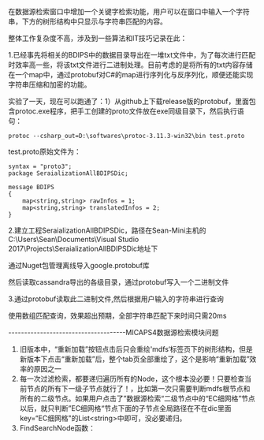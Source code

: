 在数据源检索窗口中增加一个关键字检索功能，用户可以在窗口中输入一个字符串，下方的树形结构中只显示与字符串匹配的内容。

整体工作复杂度不高，涉及到一些算法和IT技巧记录在此：

1.已经事先将相关的BDIPS中的数据目录导出在一堆txt文件中，为了每次进行匹配时效率高一些，将该txt文件进行二进制处理。目前考虑的是将所有的txt内容存储在一个map中，通过protobuf对C\#的map进行序列化与反序列化，顺便还能实现字符串压缩和加密的功能。

实验了一天，现在可以跑通了：1）从github上下载release版的protobuf，里面包含protoc.exe程序，把手工创建的proto文件放在exe同级目录下，然后执行语句：

`protoc --csharp_out=D:\softwares\protoc-3.11.3-win32\bin test.proto`

test.proto原始文件为：

```
syntax = "proto3";
package SeraializationAllBDIPSDic;

message BDIPS
{
    map<string,string> rawInfos = 1;
    map<string,string> translatedInfos = 2;
}
```

2.建立工程SeraializationAllBDIPSDic，路径在Sean-Mini主机的C:\Users\Sean\Documents\Visual Studio 2017\Projects\SeraializationAllBDIPSDic地址下

通过Nuget包管理离线导入google.protobuf库

然后读取cassandra导出的各级目录，通过protobuf写入一个二进制文件

3.通过protobuf读取此二进制文件,然后根据用户输入的字符串进行查询

使用数组匹配查询，效果超出预期，全部字符串匹配下来时间只需20ms

-------------------------------------MICAPS4数据源检索模块问题

1. 旧版本中，“重新加载”按钮点击后只会重绘'mdfs‘标签页下的树形结构，但是新版本下点击“重新加载”后，整个tab页全部重绘了，这个是影响“重新加载”效率的原因之一
2. 每一次过滤检索，都要递归遍历所有的Node，这个根本没必要！只要检查当前节点的所有下一级子节点就行了！，比如第一次只需要判断mdfs根节点和所有的二级节点。如果用户点击了”数据源检索“二级节点中的“EC细网格”节点以后，就只判断”EC细网格“节点下面的子节点全局路径在不在dic里面key=“EC细网格"的List&lt;string&gt;中即可，没必要递归。
3. FindSearchNode函数：



